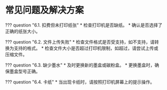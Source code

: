 # 常见问题及解决方案

??? question "6.1. 扣费但未打印纸张"
    * 检查打印机是否缺纸。
    * 确认是否选择了正确的纸张大小。

??? question "6.2. 文件上传失败"
    * 检查文件格式是否受支持，如不支持，请转换为支持的格式。
    * 检查文件大小是否超过打印机限制，如超过，请尝试上传或压缩文件。

??? question "6.3. 缺少墨水"
    * 及时更换新的墨盒或碳粉盒。
    * 更换墨盒时，确保墨盒型号正确。

??? question "6.4. 卡纸"
    * 当出现卡纸时，请按照打印机屏幕上的提示操作。
